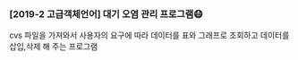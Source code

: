 ### [2019-2 고급객체언어] 대기 오염 관리 프로그램😷
 cvs 파일을 가져와서 사용자의 요구에 따라 
 데이터를 표와 그래프로 조회하고 데이터를 삽입,삭제 해 주는 프로그램

